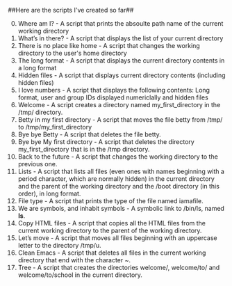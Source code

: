  ##Here are the scripts I've created so far##


0. Where am I? - A script that prints the absoulte path name of the current working directory 
1. What’s in there? - A script that displays the list of your current directory 
2. There is no place like home - A script that changes the working directory to the user's home directory 
3. The long format - A script that displays the current directory contents in a long format 
4. Hidden files - A script that displays current directory contents (including hidden files) 
5. I love numbers - A script that displays the following contents: Long format, user and group IDs displayed numericlally and hidden files
6. Welcome - A script creates a directory named my_first_directory in the /tmp/ directory.
7. Betty in my first directory - A script that moves the file betty from /tmp/ to /tmp/my_first_directory
8. Bye bye Betty - A script that deletes the file betty.
9. Bye bye My first directory - A script that deletes the directory my_first_directory that is in the /tmp directory.
10. Back to the future - A script that changes the working directory to the previous one.
11. Lists - A script that lists all files (even ones with names beginning with a period character, which are normally hidden) in the current directory and the parent of the working directory and the /boot directory (in this order), in long format.
12. File type - A script that prints the type of the file named iamafile.
13. We are symbols, and inhabit symbols - A symbolic link to /bin/ls, named __ls__.
14. Copy HTML files - A script that copies all the HTML files from the current working directory to the parent of the working directory.
15. Let’s move - A script that moves all files beginning with an uppercase letter to the directory /tmp/u.
16. Clean Emacs - A script that deletes all files in the current working directory that end with the character ~.
17. Tree - A script that creates the directories welcome/, welcome/to/ and welcome/to/school in the current directory.
